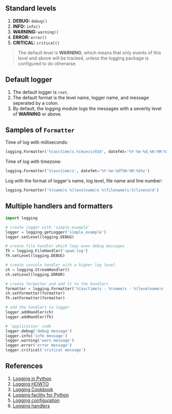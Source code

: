 ## Standard levels

1. **DEBUG:** `debug()`
2. **INFO:** `info()`
3. **WARNING:** `warning()`
4. **ERROR:** `error()`
5. **CRITICAL:** `critical()`

> The default level is **WARNING**, which means that only events of this level and above will be tracked, unless the logging package is configured to do otherwise.

## Default logger

1. The default logger is `root`.
2. The default format is the level name, logger name, and message seperated by a colon.
3. By default, the logging module logs the messages with a severity level of **WARNING** or above.

## Samples of `Formatter`

Time of log with milliseconds:

```python
logging.Formatter('%(asctime)s.%(msecs)03d', datefmt='%Y-%m-%d,%H:%M:%S')
```

Time of log with timezone:

```python
logging.Formatter('%(asctime)s', datefmt='%Y-%m-%dT%H:%M:%S%z')
```

Log with the format of logger's name, log level, file name and line number:

```python
logging.Formatter('%(name)s %(levelname)s %(filename)s:%(lineno)d')
```

## Multiple handlers and formatters

```python
import logging

# create logger with 'simple_example'
logger = logging.getLogger('simple_example')
logger.setLevel(logging.DEBUG)

# create file handler which logs even debug messages
fh = logging.FileHandler('spam.log')
fh.setLevel(logging.DEBUG)

# create console handler with a higher log level
ch = logging.StreamHandler()
ch.setLevel(logging.ERROR)

# create formatter and add it to the handlers
formatter = logging.Formatter('%(asctime)s - %(name)s - %(levelname)s - %(message)s')
ch.setFormatter(formatter)
fh.setFormatter(formatter)

# add the handlers to logger
logger.addHandler(ch)
logger.addHandler(fh)

# 'application' code
logger.debug('debug message')
logger.info('info message')
logger.warning('warn message')
logger.error('error message')
logger.critical('critical message')
```

## References

1. [Logging in Python](https://realpython.com/python-logging/)
2. [Logging HOWTO](https://docs.python.org/3/howto/logging.html#logging-basic-tutorial)
3. [Logging Cookbook](https://docs.python.org/3/howto/logging-cookbook.html#logging-cookbook)
4. [Logging facility for Python](https://docs.python.org/3/library/logging.html)
5. [Logging configuration](https://docs.python.org/3/library/logging.config.html)
6. [Logging handlers](https://docs.python.org/3/library/logging.handlers.html)
